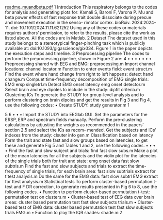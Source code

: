 [readme_muandbeta.pdf](https://github.com/user-attachments/files/17970055/readme_muandbeta.pdf)
1 Introduction
This respiratory belongs to the codes for analysis and generating plots for: Kamali S, Baroni F, Varona P. Mu and beta power effects of fast response trait double dissociate during precue and movement execution in the senso- rimotor cortex. bioRxiv. 2024:2024-11. doi: 10.1101/2024.11.11.621252 Using any of these codes or materials requires authors’ permission, to refer to the results, please cite the work as listed above.
All the codes are in Matlab.
2 Dataset
The dataset used in this study belongs to a stereotypical finger-pinching task which is publicly available at: doi:10.1093/gigascience/gix034. Figure 1 in the paper depicts the execution steps and timeline.
3 Preprocessing pipeline
The codes to perform the preprocessing pipeline, shown in Figure 2 are:
4
• • • • • • •
Preprocessing shared with EEG and EMG: preprocessing.m
Import channel locations: channel locator.m
Function to enter events field: event struct.m
Find the event where hand change from right to left happens: detect hand change.m Compuet time-frequency decomposition of EMG single trials: EMG ersp singletrl.m Detect EMG onset latency emg onset detector.m
Select brain and eye dipoles to include in the study: dipfit criteria.m Clustering ICs
To generate the STUDY for group-level analysis and to perform clustering on brain dipoles and get the results in Fig 3 and Fig 4, use the following codes:
• Create STUDY: study generator.m 1

5
6
•
•
•
Import the STUDY into EEGlab GUI. Set the parameters for the ERSP, ERP and spectrum fields manually.
Perform the pre-clustering calculations by adjusting the weights as recommended in the papers’ section 2.5 and select the ICs as recom- mended.
Get the subjects and ICs’ indexes from the study:
clsuter info gen.m
Classification based on latency
Form the trait and state fast and slow groups based on latencies, to get these and generate Fig 5 and Tables 1 and 2, use the following codes.
• •
•
•
Find the fast and slow subject and trials: find fast slow subs.m
Make a plot of the mean latencies for all the subjects and the violin plot for the latencies of the single trials both for trait and state:
emg onset data fast slow subtrls.m
Find the fast and slow subjects and trials to extract the time-frequency of single trials, for each brain area:
fast slow subtrials extract for t test analysis.m
Do the same for the EMG data:
fast slow subtrl EMG extract for ttest analysis.m
Statistical tests
To perform cluster-based permutation t-test and F DR correction, to generate results presented in Fig 6 to 8, use the following codes.
• Function to perform cluster-based permutation t-test: permutation test on clusters.m
• Cluster-based test of EEG data over brain areas:
cluster based permutation test fast slow subjects trials.m
• Cluster-based test of EMG data:
cluster based permutation test fast slow subjects trials EMG.m
• Function to ploy the IQR shades: shade.m 2
